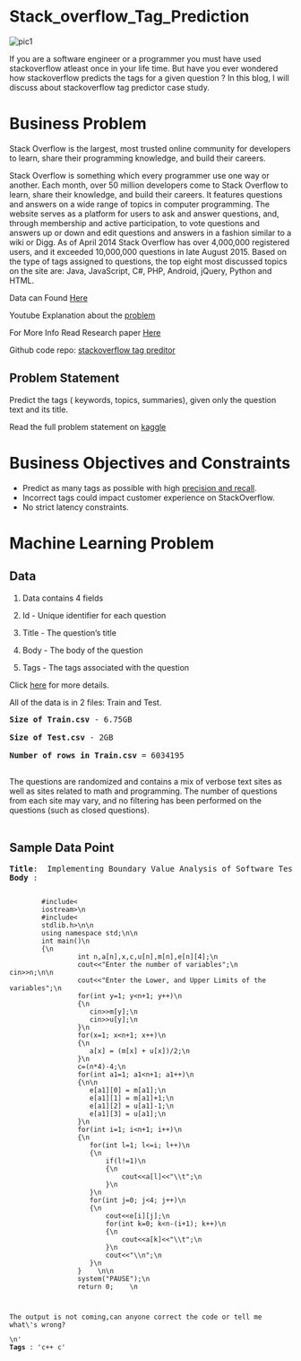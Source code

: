 # Stack_overflow_Tag_Prediction

![pic1](https://user-images.githubusercontent.com/67965686/103075204-27142a80-45f1-11eb-8ea6-d9cdd55559d0.jpg)

If you are a software engineer or a programmer you must have used stackoverflow atleast once in your life time. But have you ever wondered how stackoverflow predicts the tags for a given question ? In this blog, I will discuss about stackoverflow tag predictor case study.

<h1> Business Problem </h1>

Stack Overflow is the largest, most trusted online community for developers to learn, share their programming knowledge, and build their careers.

Stack Overflow is something which every programmer use one way or another. Each month, over 50 million developers come to Stack Overflow to learn, share their knowledge, and build their careers. It features questions and answers on a wide range of topics in computer programming. The website serves as a platform for users to ask and answer questions, and, through membership and active participation, to vote questions and answers up or down and edit questions and answers in a fashion similar to a wiki or Digg. As of April 2014 Stack Overflow has over 4,000,000 registered users, and it exceeded 10,000,000 questions in late August 2015. Based on the type of tags assigned to questions, the top eight most discussed topics on the site are: Java, JavaScript, C#, PHP, Android, jQuery, Python and HTML.

Data can Found [Here](https://www.kaggle.com/c/facebook-recruiting-iii-keyword-extraction/data)

Youtube Explanation about the [problem](https://youtu.be/nNDqbUhtIRg)

For More Info Read Research paper [Here](https://www.microsoft.com/en-us/research/wp-content/uploads/2016/02/tagging-1.pdf)

Github code repo: [stackoverflow tag preditor](https://github.com/Sachin-D-N/Stack_overflow_Tag_Prediction/blob/main/Stack_Overflow_Tag_Predictor/Stack_Overflow_Tag_Predictor.ipynb)

## Problem Statement
Predict the tags ( keywords, topics, summaries), given only the question text and its title.

Read the full problem statement on [kaggle](https://www.kaggle.com/c/facebook-recruiting-iii-keyword-extraction/)

# Business Objectives and Constraints
- Predict as many tags as possible with high [precision and recall](https://medium.com/analytics-vidhya/performance-metrics-for-machine-learning-models-80d7666b432e).
- Incorrect tags could impact customer experience on StackOverflow.
- No strict latency constraints.

# Machine Learning Problem

## Data

1. Data contains 4 fields

2. Id - Unique identifier for each question

3. Title - The question’s title

4. Body - The body of the question

5. Tags - The tags associated with the question

Click [here](https://www.kaggle.com/c/facebook-recruiting-iii-keyword-extraction/data) for more details.

All of the data is in 2 files: Train and Test.<br />
<pre>
<b>Size of Train.csv</b> - 6.75GB<br />
<b>Size of Test.csv</b> - 2GB<br />
<b>Number of rows in Train.csv</b> = 6034195<br />
</pre>
The questions are randomized and contains a mix of verbose text sites as well as sites related to math and programming. The number of questions from each site may vary, and no filtering has been performed on the questions (such as closed questions).<br />
<br />

## Sample Data Point

<pre>
<b>Title</b>:  Implementing Boundary Value Analysis of Software Testing in a C++ program?
<b>Body </b>: <pre><code>
        #include&lt;
        iostream&gt;\n
        #include&lt;
        stdlib.h&gt;\n\n
        using namespace std;\n\n
        int main()\n
        {\n
                 int n,a[n],x,c,u[n],m[n],e[n][4];\n         
                 cout&lt;&lt;"Enter the number of variables";\n         cin&gt;&gt;n;\n\n         
                 cout&lt;&lt;"Enter the Lower, and Upper Limits of the variables";\n         
                 for(int y=1; y&lt;n+1; y++)\n         
                 {\n                 
                    cin&gt;&gt;m[y];\n                 
                    cin&gt;&gt;u[y];\n         
                 }\n         
                 for(x=1; x&lt;n+1; x++)\n         
                 {\n                 
                    a[x] = (m[x] + u[x])/2;\n         
                 }\n         
                 c=(n*4)-4;\n         
                 for(int a1=1; a1&lt;n+1; a1++)\n         
                 {\n\n             
                    e[a1][0] = m[a1];\n             
                    e[a1][1] = m[a1]+1;\n             
                    e[a1][2] = u[a1]-1;\n             
                    e[a1][3] = u[a1];\n         
                 }\n         
                 for(int i=1; i&lt;n+1; i++)\n         
                 {\n            
                    for(int l=1; l&lt;=i; l++)\n            
                    {\n                 
                        if(l!=1)\n                 
                        {\n                    
                            cout&lt;&lt;a[l]&lt;&lt;"\\t";\n                 
                        }\n            
                    }\n            
                    for(int j=0; j&lt;4; j++)\n            
                    {\n                
                        cout&lt;&lt;e[i][j];\n                
                        for(int k=0; k&lt;n-(i+1); k++)\n                
                        {\n                    
                            cout&lt;&lt;a[k]&lt;&lt;"\\t";\n               
                        }\n                
                        cout&lt;&lt;"\\n";\n            
                    }\n        
                 }    \n\n        
                 system("PAUSE");\n        
                 return 0;    \n
       
        <p>The output is not coming,can anyone correct the code or tell me what\'s wrong?</p>\n'
<b>Tags </b>: 'c++ c'
</pre>


